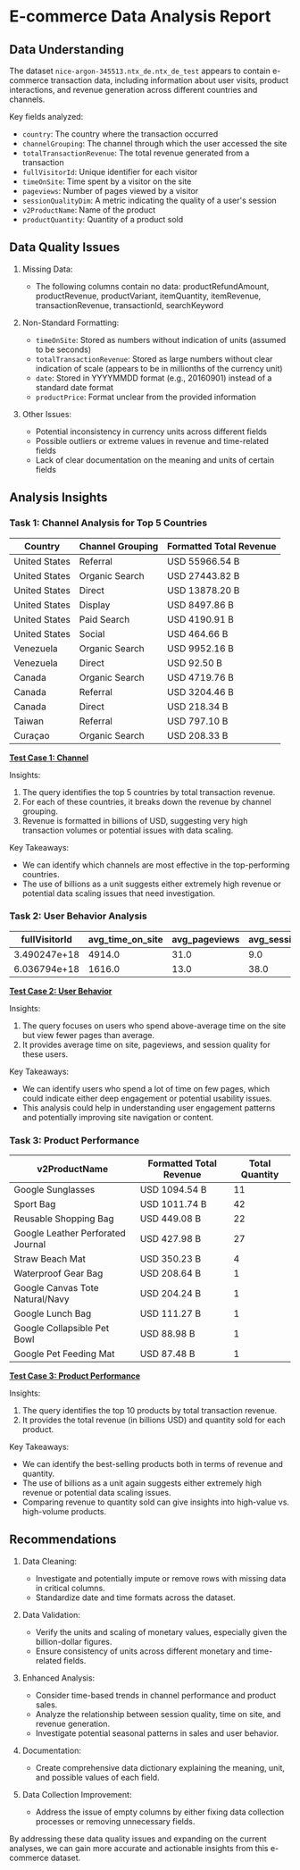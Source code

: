 # E-commerce Data Analysis Report

## Data Understanding

The dataset `nice-argon-345513.ntx_de.ntx_de_test` appears to contain e-commerce transaction data, including information about user visits, product interactions, and revenue generation across different countries and channels.

Key fields analyzed:
- `country`: The country where the transaction occurred
- `channelGrouping`: The channel through which the user accessed the site
- `totalTransactionRevenue`: The total revenue generated from a transaction
- `fullVisitorId`: Unique identifier for each visitor
- `timeOnSite`: Time spent by a visitor on the site
- `pageviews`: Number of pages viewed by a visitor
- `sessionQualityDim`: A metric indicating the quality of a user's session
- `v2ProductName`: Name of the product
- `productQuantity`: Quantity of a product sold

## Data Quality Issues

1. Missing Data:
   - The following columns contain no data: productRefundAmount, productRevenue, productVariant, itemQuantity, itemRevenue, transactionRevenue, transactionId, searchKeyword

2. Non-Standard Formatting:
   - `timeOnSite`: Stored as numbers without indication of units (assumed to be seconds)
   - `totalTransactionRevenue`: Stored as large numbers without clear indication of scale (appears to be in millionths of the currency unit)
   - `date`: Stored in YYYYMMDD format (e.g., 20160901) instead of a standard date format
   - `productPrice`: Format unclear from the provided information

3. Other Issues:
   - Potential inconsistency in currency units across different fields
   - Possible outliers or extreme values in revenue and time-related fields
   - Lack of clear documentation on the meaning and units of certain fields

## Analysis Insights

### Task 1: Channel Analysis for Top 5 Countries

| Country    | Channel Grouping | Formatted Total Revenue |
|------------|------------------|-------------------------|
| United States | Referral       | USD 55966.54 B          |
| United States | Organic Search | USD 27443.82 B          |
| United States | Direct         | USD 13878.20 B          |
| United States | Display        | USD 8497.86 B           |
| United States | Paid Search    | USD 4190.91 B           |
| United States | Social         | USD 464.66 B            |
| Venezuela     | Organic Search | USD 9952.16 B           |
| Venezuela     | Direct         | USD 92.50 B             |
| Canada        | Organic Search | USD 4719.76 B           |
| Canada        | Referral       | USD 3204.46 B           |
| Canada        | Direct         | USD 218.34 B            |
| Taiwan        | Referral       | USD 797.10 B            |
| Curaçao       | Organic Search | USD 208.33 B            |

**[Test Case 1: Channel](https://console.cloud.google.com/bigquery?sq=357341608012:b86498819bd3437b85236cc18c9e655f)**

Insights:
1. The query identifies the top 5 countries by total transaction revenue.
2. For each of these countries, it breaks down the revenue by channel grouping.
3. Revenue is formatted in billions of USD, suggesting very high transaction volumes or potential issues with data scaling.

Key Takeaways:
- We can identify which channels are most effective in the top-performing countries.
- The use of billions as a unit suggests either extremely high revenue or potential data scaling issues that need investigation.

### Task 2: User Behavior Analysis

| fullVisitorId      | avg_time_on_site | avg_pageviews | avg_session_quality |
|--------------------|------------------|---------------|---------------------|
| 3.490247e+18       | 4914.0           | 31.0          | 9.0                 |
| 6.036794e+18       | 1616.0           | 13.0          | 38.0                |

**[Test Case 2: User Behavior](https://console.cloud.google.com/bigquery?sq=357341608012:8f458ddb506641ff9787518fd6fc601a)**

Insights:
1. The query focuses on users who spend above-average time on the site but view fewer pages than average.
2. It provides average time on site, pageviews, and session quality for these users.

Key Takeaways:
- We can identify users who spend a lot of time on few pages, which could indicate either deep engagement or potential usability issues.
- This analysis could help in understanding user engagement patterns and potentially improving site navigation or content.

### Task 3: Product Performance

| v2ProductName                     | Formatted Total Revenue | Total Quantity |
|-----------------------------------|-------------------------|----------------|
| Google Sunglasses                 | USD 1094.54 B           | 11             |
| Sport Bag                         | USD 1011.74 B           | 42             |
| Reusable Shopping Bag             | USD 449.08 B            | 22             |
| Google Leather Perforated Journal | USD 427.98 B            | 27             |
| Straw Beach Mat                   | USD 350.23 B            | 4              |
| Waterproof Gear Bag               | USD 208.64 B            | 1              |
| Google Canvas Tote Natural/Navy   | USD 204.24 B            | 1              |
| Google Lunch Bag                  | USD 111.27 B            | 1              |
| Google Collapsible Pet Bowl       | USD 88.98 B             | 1              |
| Google Pet Feeding Mat            | USD 87.48 B             | 1              |

**[Test Case 3: Product Performance](https://console.cloud.google.com/bigquery?sq=357341608012:0359f812890a434085882e17c68440f6)**

Insights:
1. The query identifies the top 10 products by total transaction revenue.
2. It provides the total revenue (in billions USD) and quantity sold for each product.

Key Takeaways:
- We can identify the best-selling products both in terms of revenue and quantity.
- The use of billions as a unit again suggests either extremely high revenue or potential data scaling issues.
- Comparing revenue to quantity sold can give insights into high-value vs. high-volume products.

## Recommendations

1. Data Cleaning:
   - Investigate and potentially impute or remove rows with missing data in critical columns.
   - Standardize date and time formats across the dataset.

2. Data Validation:
   - Verify the units and scaling of monetary values, especially given the billion-dollar figures.
   - Ensure consistency of units across different monetary and time-related fields.

3. Enhanced Analysis:
   - Consider time-based trends in channel performance and product sales.
   - Analyze the relationship between session quality, time on site, and revenue generation.
   - Investigate potential seasonal patterns in sales and user behavior.

4. Documentation:
   - Create comprehensive data dictionary explaining the meaning, unit, and possible values of each field.

5. Data Collection Improvement:
   - Address the issue of empty columns by either fixing data collection processes or removing unnecessary fields.

By addressing these data quality issues and expanding on the current analyses, we can gain more accurate and actionable insights from this e-commerce dataset.
